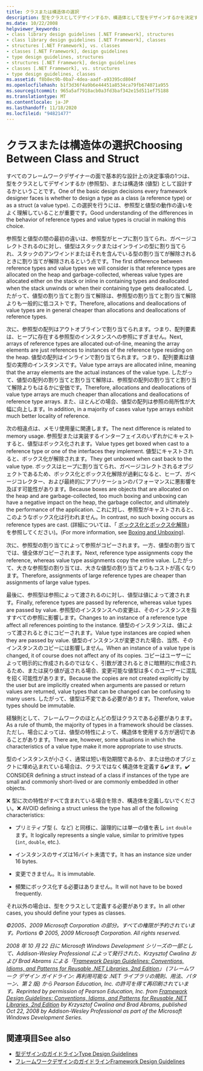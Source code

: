 ```yaml
---
title: クラスまたは構造体の選択
description: 型をクラスとしてデザインするか、構造体として型をデザインするかを決定する方法について説明します。 .NET での参照型と値型の違いについて説明します。
ms.date: 10/22/2008
helpviewer_keywords:
- class library design guidelines [.NET Framework], structures
- class library design guidelines [.NET Framework], classes
- structures [.NET Framework], vs. classes
- classes [.NET Framework], design guidelines
- type design guidelines, structures
- structures [.NET Framework], design guidelines
- classes [.NET Framework], vs. structures
- type design guidelines, classes
ms.assetid: f8b8ec9b-0ba7-4dea-aadf-a93395cd804f
ms.openlocfilehash: b1f3d36f4a9b6e44451a8534ca79fb674071a955
ms.sourcegitcommit: 965a5af7918acb0a3fd3baf342e15d511ef75188
ms.translationtype: MT
ms.contentlocale: ja-JP
ms.lasthandoff: 11/18/2020
ms.locfileid: "94821477"
---
```

# <a name="choosing-between-class-and-struct"></a><span data-ttu-id="58a6c-104">クラスまたは構造体の選択</span><span class="sxs-lookup"><span data-stu-id="58a6c-104">Choosing Between Class and Struct</span></span>
<span data-ttu-id="58a6c-105">すべてのフレームワークデザイナーの面で基本的な設計上の決定事項の1つは、型をクラスとしてデザインするか (参照型)、または構造体 (値型) として設計するかということです。</span><span class="sxs-lookup"><span data-stu-id="58a6c-105">One of the basic design decisions every framework designer faces is whether to design a type as a class (a reference type) or as a struct (a value type).</span></span> <span data-ttu-id="58a6c-106">この選択を行うには、参照型と値型の動作の違いをよく理解していることが重要です。</span><span class="sxs-lookup"><span data-stu-id="58a6c-106">Good understanding of the differences in the behavior of reference types and value types is crucial in making this choice.</span></span>

 <span data-ttu-id="58a6c-107">参照型と値型の間の最初の違いは、参照型がヒープに割り当てられ、ガベージコレクトされるのに対し、値型はスタックまたはインラインの型に割り当てられ、スタックのアンワインドまたはそれを含んでいる型の割り当てが解除されるときに割り当てが解除されるという点です。</span><span class="sxs-lookup"><span data-stu-id="58a6c-107">The first difference between reference types and value types we will consider is that reference types are allocated on the heap and garbage-collected, whereas value types are allocated either on the stack or inline in containing types and deallocated when the stack unwinds or when their containing type gets deallocated.</span></span> <span data-ttu-id="58a6c-108">したがって、値型の割り当てと割り当て解除は、参照型の割り当てと割り当て解除よりも一般的に低コストです。</span><span class="sxs-lookup"><span data-stu-id="58a6c-108">Therefore, allocations and deallocations of value types are in general cheaper than allocations and deallocations of reference types.</span></span>

 <span data-ttu-id="58a6c-109">次に、参照型の配列はアウトオブラインで割り当てられます。つまり、配列要素は、ヒープに存在する参照型のインスタンスへの参照にすぎません。</span><span class="sxs-lookup"><span data-stu-id="58a6c-109">Next, arrays of reference types are allocated out-of-line, meaning the array elements are just references to instances of the reference type residing on the heap.</span></span> <span data-ttu-id="58a6c-110">値型の配列はインラインで割り当てられます。つまり、配列要素は値型の実際のインスタンスです。</span><span class="sxs-lookup"><span data-stu-id="58a6c-110">Value type arrays are allocated inline, meaning that the array elements are the actual instances of the value type.</span></span> <span data-ttu-id="58a6c-111">したがって、値型の配列の割り当てと割り当て解除は、参照型の配列の割り当てと割り当て解除よりもはるかに安価です。</span><span class="sxs-lookup"><span data-stu-id="58a6c-111">Therefore, allocations and deallocations of value type arrays are much cheaper than allocations and deallocations of reference type arrays.</span></span> <span data-ttu-id="58a6c-112">また、ほとんどの場合、値型の配列は参照の局所性が大幅に向上します。</span><span class="sxs-lookup"><span data-stu-id="58a6c-112">In addition, in a majority of cases value type arrays exhibit much better locality of reference.</span></span>

 <span data-ttu-id="58a6c-113">次の相違点は、メモリ使用量に関連します。</span><span class="sxs-lookup"><span data-stu-id="58a6c-113">The next difference is related to memory usage.</span></span> <span data-ttu-id="58a6c-114">参照型または実装するインターフェイスのいずれかにキャストすると、値型はボックス化されます。</span><span class="sxs-lookup"><span data-stu-id="58a6c-114">Value types get boxed when cast to a reference type or one of the interfaces they implement.</span></span> <span data-ttu-id="58a6c-115">値型にキャストされると、ボックス化が解除されます。</span><span class="sxs-lookup"><span data-stu-id="58a6c-115">They get unboxed when cast back to the value type.</span></span> <span data-ttu-id="58a6c-116">ボックスはヒープに割り当てられ、ガベージコレクトされるオブジェクトであるため、ボックス化とボックス化解除が過剰になると、ヒープ、ガベージコレクター、および最終的にアプリケーションのパフォーマンスに悪影響を及ぼす可能性があります。</span><span class="sxs-lookup"><span data-stu-id="58a6c-116">Because boxes are objects that are allocated on the heap and are garbage-collected, too much boxing and unboxing can have a negative impact on the heap, the garbage collector, and ultimately the performance of the application.</span></span>  <span data-ttu-id="58a6c-117">これに対し、参照型がキャストされると、このようなボックス化は行われません。</span><span class="sxs-lookup"><span data-stu-id="58a6c-117">In contrast, no such boxing occurs as reference types are cast.</span></span> <span data-ttu-id="58a6c-118">(詳細については、「 [ボックス化とボックス化解除](../../csharp/programming-guide/types/boxing-and-unboxing.md)」を参照してください)。</span><span class="sxs-lookup"><span data-stu-id="58a6c-118">(For more information, see [Boxing and Unboxing](../../csharp/programming-guide/types/boxing-and-unboxing.md)).</span></span>

 <span data-ttu-id="58a6c-119">次に、参照型の割り当てによって参照がコピーされます。一方、値型の割り当てでは、値全体がコピーされます。</span><span class="sxs-lookup"><span data-stu-id="58a6c-119">Next, reference type assignments copy the reference, whereas value type assignments copy the entire value.</span></span> <span data-ttu-id="58a6c-120">したがって、大きな参照型の割り当ては、大きな値型の割り当てよりもコストが高くなります。</span><span class="sxs-lookup"><span data-stu-id="58a6c-120">Therefore, assignments of large reference types are cheaper than assignments of large value types.</span></span>

 <span data-ttu-id="58a6c-121">最後に、参照型は参照によって渡されるのに対し、値型は値によって渡されます。</span><span class="sxs-lookup"><span data-stu-id="58a6c-121">Finally, reference types are passed by reference, whereas value types are passed by value.</span></span> <span data-ttu-id="58a6c-122">参照型のインスタンスへの変更は、そのインスタンスを指すすべての参照に影響します。</span><span class="sxs-lookup"><span data-stu-id="58a6c-122">Changes to an instance of a reference type affect all references pointing to the instance.</span></span> <span data-ttu-id="58a6c-123">値型のインスタンスは、値によって渡されるときにコピーされます。</span><span class="sxs-lookup"><span data-stu-id="58a6c-123">Value type instances are copied when they are passed by value.</span></span> <span data-ttu-id="58a6c-124">値型のインスタンスが変更された場合、当然、そのインスタンスのコピーには影響しません。</span><span class="sxs-lookup"><span data-stu-id="58a6c-124">When an instance of a value type is changed, it of course does not affect any of its copies.</span></span> <span data-ttu-id="58a6c-125">コピーはユーザーによって明示的に作成されるのではなく、引数が渡されるときに暗黙的に作成されるため、または戻り値が返される場合、変更可能な値型は多くのユーザーに混乱を招く可能性があります。</span><span class="sxs-lookup"><span data-stu-id="58a6c-125">Because the copies are not created explicitly by the user but are implicitly created when arguments are passed or return values are returned, value types that can be changed can be confusing to many users.</span></span> <span data-ttu-id="58a6c-126">したがって、値型は不変である必要があります。</span><span class="sxs-lookup"><span data-stu-id="58a6c-126">Therefore, value types should be immutable.</span></span>

 <span data-ttu-id="58a6c-127">経験則として、フレームワークのほとんどの型はクラスである必要があります。</span><span class="sxs-lookup"><span data-stu-id="58a6c-127">As a rule of thumb, the majority of types in a framework should be classes.</span></span> <span data-ttu-id="58a6c-128">ただし、場合によっては、値型の特性によって、構造体を使用する方が適切であることがあります。</span><span class="sxs-lookup"><span data-stu-id="58a6c-128">There are, however, some situations in which the characteristics of a value type make it more appropriate to use structs.</span></span>

 <span data-ttu-id="58a6c-129">型のインスタンスが小さく、通常は短い有効期間であるか、または他のオブジェクトに埋め込まれている場合は、クラスではなく構造体を定義する✔️ます。</span><span class="sxs-lookup"><span data-stu-id="58a6c-129">✔️ CONSIDER defining a struct instead of a class if instances of the type are small and commonly short-lived or are commonly embedded in other objects.</span></span>

 <span data-ttu-id="58a6c-130">❌ 型に次の特性がすべて含まれている場合を除き、構造体を定義しないでください。</span><span class="sxs-lookup"><span data-stu-id="58a6c-130">❌ AVOID defining a struct unless the type has all of the following characteristics:</span></span>

- <span data-ttu-id="58a6c-131">プリミティブ型 (、など) と同様に、論理的には単一の値を表し `int` `double` ます。</span><span class="sxs-lookup"><span data-stu-id="58a6c-131">It logically represents a single value, similar to primitive types (`int`, `double`, etc.).</span></span>

- <span data-ttu-id="58a6c-132">インスタンスのサイズは16バイト未満です。</span><span class="sxs-lookup"><span data-stu-id="58a6c-132">It has an instance size under 16 bytes.</span></span>

- <span data-ttu-id="58a6c-133">変更できません。</span><span class="sxs-lookup"><span data-stu-id="58a6c-133">It is immutable.</span></span>

- <span data-ttu-id="58a6c-134">頻繁にボックス化する必要はありません。</span><span class="sxs-lookup"><span data-stu-id="58a6c-134">It will not have to be boxed frequently.</span></span>

 <span data-ttu-id="58a6c-135">それ以外の場合は、型をクラスとして定義する必要があります。</span><span class="sxs-lookup"><span data-stu-id="58a6c-135">In all other cases, you should define your types as classes.</span></span>

 <span data-ttu-id="58a6c-136">*©2005、2009 Microsoft Corporation の部分。すべての権限が予約されています。*</span><span class="sxs-lookup"><span data-stu-id="58a6c-136">*Portions © 2005, 2009 Microsoft Corporation. All rights reserved.*</span></span>

 <span data-ttu-id="58a6c-137">*2008 年 10 月 22 日に Microsoft Windows Development シリーズの一部として、Addison-Wesley Professional によって発行された、Krzysztof Cwalina および Brad Abrams による「[Framework Design Guidelines: Conventions, Idioms, and Patterns for Reusable .NET Libraries, 2nd Edition](https://www.informit.com/store/framework-design-guidelines-conventions-idioms-and-9780321545619)」 (フレームワーク デザイン ガイドライン: 再利用可能な .NET ライブラリの規則、用法、パターン、第 2 版) から Pearson Education, Inc. の許可を得て再印刷されています。*</span><span class="sxs-lookup"><span data-stu-id="58a6c-137">*Reprinted by permission of Pearson Education, Inc. from [Framework Design Guidelines: Conventions, Idioms, and Patterns for Reusable .NET Libraries, 2nd Edition](https://www.informit.com/store/framework-design-guidelines-conventions-idioms-and-9780321545619) by Krzysztof Cwalina and Brad Abrams, published Oct 22, 2008 by Addison-Wesley Professional as part of the Microsoft Windows Development Series.*</span></span>

## <a name="see-also"></a><span data-ttu-id="58a6c-138">関連項目</span><span class="sxs-lookup"><span data-stu-id="58a6c-138">See also</span></span>

- [<span data-ttu-id="58a6c-139">型デザインのガイドライン</span><span class="sxs-lookup"><span data-stu-id="58a6c-139">Type Design Guidelines</span></span>](type.md)
- [<span data-ttu-id="58a6c-140">フレームワークデザインのガイドライン</span><span class="sxs-lookup"><span data-stu-id="58a6c-140">Framework Design Guidelines</span></span>](index.md)
